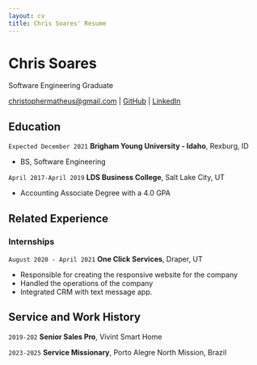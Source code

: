 ```yaml
---
layout: cv
title: Chris Soares' Resume
---
```

# Chris Soares
Software Engineering Graduate

<div id="webaddress">
<a href="christophermatheus@gmail.com">christophermatheus@gmail.com</a>
| <a href="https://github.com/chrissoares26">GitHub</a>
| <a href="https://www.linkedin.com/in/chrissoares26/">LinkedIn</a>
</div>

<!-- https://www.monique.tech/the-art-of-markdown -->

## Education

`Expected December 2021`
__Brigham Young University - Idaho__, Rexburg, ID

- BS, Software Engineering

`April 2017-April 2019`
__LDS Business College__, Salt Lake City, UT

- Accounting Associate Degree with a 4.0 GPA


## Related Experience

### Internships

`August 2020 - April 2021`
__One Click Services__, Draper, UT

- Responsible for creating the responsive website for the company
- Handled the operations of the company
- Integrated CRM with text message app.


## Service and Work History

`2019-202`
__Senior Sales Pro__, Vivint Smart Home


`2023-2025`
__Service Missionary__, Porto Alegre North Mission, Brazil



<!-- ### Footer

Last updated: Apr 2021 -->


